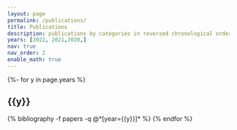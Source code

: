 ```yaml
---
layout: page
permalink: /publications/
title: Publications
description: publications by categories in reversed chronological order. generated by jekyll-scholar.
years: [2022, 2021,2020,]
nav: true
nav_order: 2
enable_math: true
---
```

<!-- _pages/publications.md -->
<div class="publications">

{%- for y in page.years %}
  <h2 class="year">{{y}}</h2>
  {% bibliography -f papers -q @*[year={{y}}]* %}
{% endfor %}

</div>

